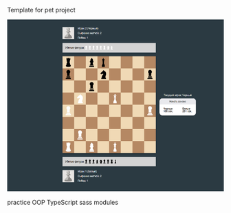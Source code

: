 Template for pet project

<img src="./public/test_game.png" width="800" height="400" title="hover text">

practice OOP
TypeScript
sass modules
